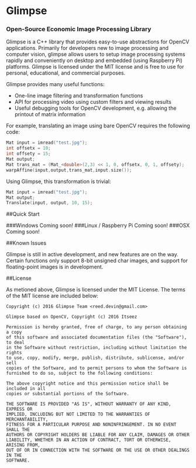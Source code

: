 # Glimpse
### Open-Source Economic Image Processing Library
Glimpse is a C++ library that provides easy-to-use abstractions for OpenCV applications. Primarily for developers new to image processing and computer vision, glimpse allows users to setup image processing systems rapidly and conveniently on desktop and embedded (using Raspberry Pi) platforms. Glimpse is licensed under the MIT license and is free to use for personal, educational, and commercial purposes.

Glimpse provides many useful functions:

 - One-line image filtering and transformation functions
 - API for processing video using custom filters and viewing results
 - Useful debugging tools for OpenCV development, e.g. allowing the printout of matrix information
 
For example, translating an image using bare OpenCV requires the following code:

```C++
Mat input = imread("test.jpg");
int offsetx = 10;
int offsety = 15;
Mat output;
Mat trans_mat = (Mat_<double>(2,3) << 1, 0, offsetx, 0, 1, offsety);
warpAffine(input,output,trans_mat,input.size());
```

Using Glimpse, this transformation is trivial:

```C++
Mat input = imread("test.jpg");
Mat output;
Translate(input, output, 10, 15);
```

##Quick Start

###Windows
Coming soon!
###Linux / Raspberry Pi
Coming soon!
###OSX
Coming soon!

##Known Issues

Glimpse is still in active development, and new features are on the way. Certain functions only support 8-bit unsigned char images, and support for floating-point images is in development.

##License

As metioned above, Glimpse is licensed under the MIT License. The terms of
the MIT license are included below:

```
Copyright (c) 2016 Glimpse Team <reed.devin@gmail.com>

Glimpse based on OpenCV, Copyright (c) 2016 Itseez

Permission is hereby granted, free of charge, to any person obtaining a copy
of this software and associated documentation files (the "Software"), to deal
in the Software without restriction, including without limitation the rights
to use, copy, modify, merge, publish, distribute, sublicense, and/or sell
copies of the Software, and to permit persons to whom the Software is
furnished to do so, subject to the following conditions:

The above copyright notice and this permission notice shall be included in all
copies or substantial portions of the Software.

THE SOFTWARE IS PROVIDED "AS IS", WITHOUT WARRANTY OF ANY KIND, EXPRESS OR
IMPLIED, INCLUDING BUT NOT LIMITED TO THE WARRANTIES OF MERCHANTABILITY,
FITNESS FOR A PARTICULAR PURPOSE AND NONINFRINGEMENT. IN NO EVENT SHALL THE
AUTHORS OR COPYRIGHT HOLDERS BE LIABLE FOR ANY CLAIM, DAMAGES OR OTHER
LIABILITY, WHETHER IN AN ACTION OF CONTRACT, TORT OR OTHERWISE, ARISING FROM,
OUT OF OR IN CONNECTION WITH THE SOFTWARE OR THE USE OR OTHER DEALINGS IN THE
SOFTWARE.
```
